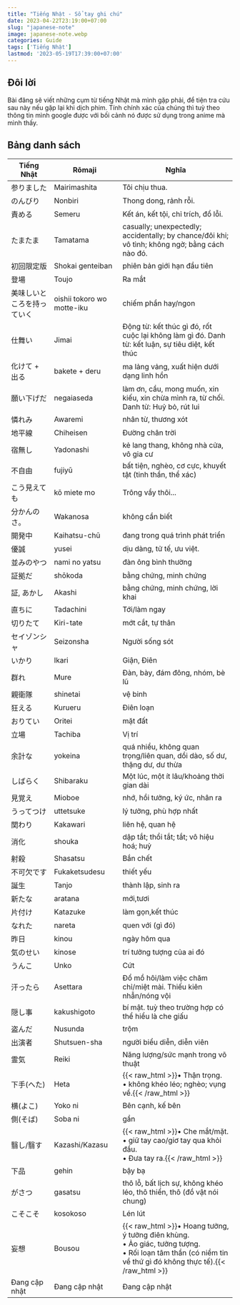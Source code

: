 ```yaml
---
title: "Tiếng Nhật - Sổ tay ghi chú"
date: 2023-04-22T23:19:00+07:00
slug: "japanese-note"
image: japanese-note.webp
categories: Guide
tags: ['Tiếng Nhật']
lastmod: '2023-05-19T17:39:00+07:00'
---
```

## Đôi lời   
Bài đăng sẽ viết những cụm từ tiếng Nhật mà mình gặp phải, để tiện tra cứu sau này nếu gặp lại khi dịch phim. Tính chính xác của chúng thì tuỳ theo thông tin mình google được với bối cảnh nó được sử dụng trong anime mà mình thấy.   
## Bảng danh sách   
|Tiếng Nhật |Rōmaji      |Nghĩa         |
|----------|-----------|-------------|
|参りました|Mairimashita|Tôi chịu thua.|
|のんびり|Nonbiri|Thong dong, rảnh rỗi.|
|責める|Semeru|Kết án, kết tội, chỉ trích, đổ lỗi.|
|たまたま|Tamatama|casually; unexpectedly; accidentally; by chance/đôi khi; vô tình; không ngờ; bằng cách nào đó.|
|初回限定版|Shokai genteiban|phiên bản giới hạn đầu tiên|
|登場|Toujo|Ra mắt|
|美味しいところを持っていく|oishii tokoro wo motte-iku|chiếm phần hay/ngon|
|仕舞い|Jimai|Động từ: kết thúc gì đó, rốt cuộc lại không làm gì đó. Danh từ: kết luận, sự tiêu diệt, kết thúc|
|化けて + 出る|bakete + deru|ma lảng vảng, xuất hiện dưới dạng linh hồn|
|願い下げだ|negaiaseda|làm ơn, cầu, mong muốn, xin kiếu, xin chừa mình ra, từ chối. Danh từ: Huỷ bỏ, rút lui|
|憐れみ|Awaremi|nhân từ, thương xót|
|地平線|Chiheisen|Đường chân trời|
|宿無し|Yadonashi|kẻ lang thang, không nhà cửa, vô gia cư|
|不自由|fujiyū|bất tiện, nghèo, cơ cực, khuyết tật (tinh thần, thể xác)|
|こう見えても|kō miete mo|Trông vầy thôi...|
|分かんのさ。|Wakanosa|không cần biết|
|開発中|Kaihatsu-chū|đang trong quá trình phát triển|
|優誠|yusei|dịu dàng, tử tế, ưu việt.|
|並みのやつ|nami no yatsu|đàn ông bình thường|
|証拠だ|shōkoda|bằng chứng, minh chứng|
|証, あかし|Akashi|bằng chứng, minh chứng, lời khai|
|直ちに|Tadachini|Tới/làm ngay|
|切りたて|Kiri-tate|mớt cắt, tự thân|
|セイゾンシャ|Seizonsha|Người sống sót|
|いかり|Ikari|Giận, Điên|
|群れ|Mure|Đàn, bày, đám đông, nhóm, bè lũ|
|親衛隊|shinetai|vệ binh|
|狂える|Kurueru|Điên loạn|
|おりてい|Oritei |mặt đất|
|立場|Tachiba|Vị trí|
|余計な|yokeina|quá nhiều, không quan trọng/liên quan, dồi dào, số dư, thặng dư, dư thừa|
|しばらく|Shibaraku |Một lúc, một ít lâu/khoảng thời gian dài|
|見覚え|Mioboe|nhớ, hồi tưởng, ký ức, nhân ra|
|うってつけ|uttetsuke|lý tưởng, phù hợp nhất|
|関わり|Kakawari|liên hệ, quan hệ|
|消化|shouka|dập tắt; thổi tắt; tắt; vô hiệu hoá; huỷ|
|射殺|Shasatsu|Bắn chết|
|不可欠です|Fukaketsudesu|thiết yếu|
|誕生|Tanjo|thành lập, sinh ra|
|新たな|aratana|mới,tươi|
|片付け|Katazuke|làm gọn,kết thúc|
|なれた|nareta|quen với (gì đó)|
|昨日|kinou|ngày hôm qua|
|気のせい|kinose|trí tưởng tượng của ai đó|
|うんこ|Unko|Cứt|
|汗ったら|Asettara|Đổ mồ hôi/làm việc chăm chỉ/miệt mài. Thiếu kiên nhẫn/nóng vội|
|隠し事|kakushigoto|bí mật. tuỳ theo trường hợp có thể hiểu là che giấu|
|盗んだ|Nusunda|trộm|
|出演者|Shutsuen-sha|người biểu diễn, diễn viên|
|霊気|Reiki|Năng lượng/sức mạnh trong võ thuật|
|下手(へた)|Heta|{{< raw_html >}}&bull; Thận trọng.<br/>&bull; không khéo léo; nghèo; vụng về.{{< /raw_html >}}|
|横(よこ)|Yoko ni|Bên cạnh, kế bên|
|側(そば)|Soba ni|gần|
|翳し/翳す|Kazashi/Kazasu|{{< raw_html >}}&bull; Che mắt/mặt.<br/>&bull; giữ tay cao/giơ tay qua khỏi đầu.<br/>&bull; Đưa tay ra.{{< /raw_html >}}|
|下品|gehin|bậy bạ|
|がさつ|gasatsu|thô lỗ, bất lịch sự, không khéo léo, thô thiển, thô (đồ vật nói chung)|
|こそこそ|kosokoso|Lén lút|
|妄想|Bousou|{{< raw_html >}}&bull; Hoang tưởng, ý tưởng điên khùng.<br/>&bull; Ảo giác, tưởng tượng.<br/>&bull; Rối loạn tâm thần (có niềm tin về thứ gì đó không thực tế).{{< /raw_html >}}|
|Đang cập nhật       |Đang cập nhật         |Đang cập nhật          |

